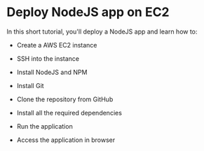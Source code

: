 # Deploy NodeJS app on EC2

In this short tutorial, you'll deploy a NodeJS app and learn how to:

- Create a AWS EC2 instance

- SSH into the instance

- Install NodeJS and NPM

- Install Git

- Clone the repository from GitHub

- Install all the required dependencies

- Run the application

- Access the application in browser